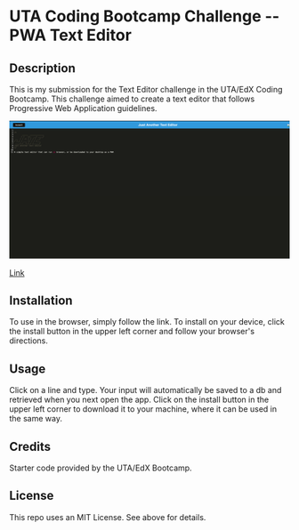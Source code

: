 
# UTA Coding Bootcamp Challenge  -- PWA Text Editor

## Description

This is my submission for the Text Editor challenge in the UTA/EdX Coding Bootcamp. This challenge aimed to create a text editor that follows Progressive Web Application guidelines.

<img src="assets/JATE_screenshot.png"/>

<a href="https://pwa-text-editor-nxla.onrender.com">Link</a>



## Installation

To use in the browser, simply follow the link. To install on your device, click the install button in the upper left corner and follow your browser's directions.

## Usage

Click on a line and type. Your input will automatically be saved to a db and retrieved when you next open the app. Click on the install button in the upper left corner to download it to your machine, where it can be used in the same way.

## Credits

Starter code provided by the UTA/EdX Bootcamp.

## License

This repo uses an MIT License. See above for details.
